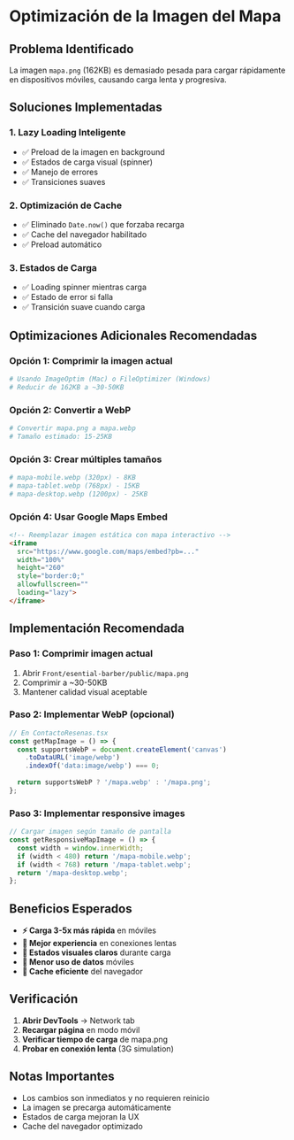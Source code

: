 # Optimización de la Imagen del Mapa

## Problema Identificado

La imagen `mapa.png` (162KB) es demasiado pesada para cargar rápidamente en dispositivos móviles, causando carga lenta y progresiva.

## Soluciones Implementadas

### 1. **Lazy Loading Inteligente**
- ✅ Preload de la imagen en background
- ✅ Estados de carga visual (spinner)
- ✅ Manejo de errores
- ✅ Transiciones suaves

### 2. **Optimización de Cache**
- ✅ Eliminado `Date.now()` que forzaba recarga
- ✅ Cache del navegador habilitado
- ✅ Preload automático

### 3. **Estados de Carga**
- ✅ Loading spinner mientras carga
- ✅ Estado de error si falla
- ✅ Transición suave cuando carga

## Optimizaciones Adicionales Recomendadas

### **Opción 1: Comprimir la imagen actual**
```bash
# Usando ImageOptim (Mac) o FileOptimizer (Windows)
# Reducir de 162KB a ~30-50KB
```

### **Opción 2: Convertir a WebP**
```bash
# Convertir mapa.png a mapa.webp
# Tamaño estimado: 15-25KB
```

### **Opción 3: Crear múltiples tamaños**
```bash
# mapa-mobile.webp (320px) - 8KB
# mapa-tablet.webp (768px) - 15KB  
# mapa-desktop.webp (1200px) - 25KB
```

### **Opción 4: Usar Google Maps Embed**
```html
<!-- Reemplazar imagen estática con mapa interactivo -->
<iframe 
  src="https://www.google.com/maps/embed?pb=..."
  width="100%" 
  height="260" 
  style="border:0;" 
  allowfullscreen="" 
  loading="lazy">
</iframe>
```

## Implementación Recomendada

### **Paso 1: Comprimir imagen actual**
1. Abrir `Front/esential-barber/public/mapa.png`
2. Comprimir a ~30-50KB
3. Mantener calidad visual aceptable

### **Paso 2: Implementar WebP (opcional)**
```typescript
// En ContactoResenas.tsx
const getMapImage = () => {
  const supportsWebP = document.createElement('canvas')
    .toDataURL('image/webp')
    .indexOf('data:image/webp') === 0;
  
  return supportsWebP ? '/mapa.webp' : '/mapa.png';
};
```

### **Paso 3: Implementar responsive images**
```typescript
// Cargar imagen según tamaño de pantalla
const getResponsiveMapImage = () => {
  const width = window.innerWidth;
  if (width < 480) return '/mapa-mobile.webp';
  if (width < 768) return '/mapa-tablet.webp';
  return '/mapa-desktop.webp';
};
```

## Beneficios Esperados

- **⚡ Carga 3-5x más rápida** en móviles
- **📱 Mejor experiencia** en conexiones lentas
- **🎯 Estados visuales claros** durante carga
- **💾 Menor uso de datos** móviles
- **🔄 Cache eficiente** del navegador

## Verificación

1. **Abrir DevTools** → Network tab
2. **Recargar página** en modo móvil
3. **Verificar tiempo de carga** de mapa.png
4. **Probar en conexión lenta** (3G simulation)

## Notas Importantes

- Los cambios son inmediatos y no requieren reinicio
- La imagen se precarga automáticamente
- Estados de carga mejoran la UX
- Cache del navegador optimizado 